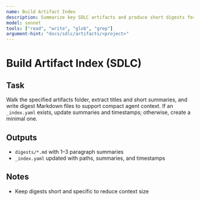 ```yaml
---
name: Build Artifact Index
description: Summarize key SDLC artifacts and produce short digests for agent context
model: sonnet
tools: ["read", "write", "glob", "grep"]
argument-hint: "docs/sdlc/artifacts/<project>"
---
```


# Build Artifact Index (SDLC)

## Task

Walk the specified artifacts folder, extract titles and short summaries, and write digest Markdown files to support
compact agent context. If an `_index.yaml` exists, update summaries and timestamps; otherwise, create a minimal one.

## Outputs

- `digests/*.md` with 1–3 paragraph summaries
- `_index.yaml` updated with paths, summaries, and timestamps

## Notes

- Keep digests short and specific to reduce context size
